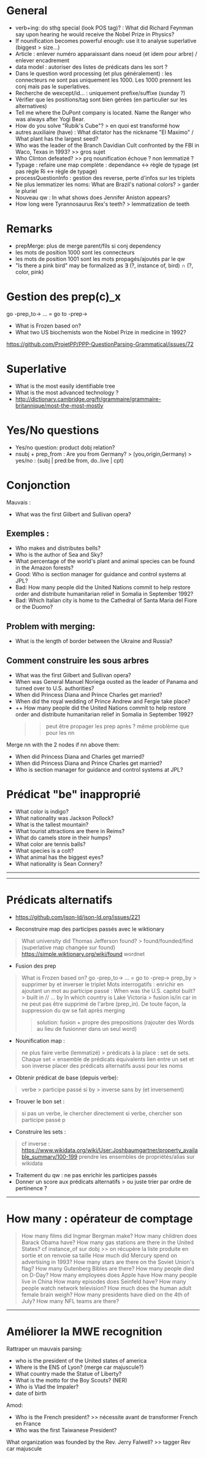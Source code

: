 General
=======

* verb+ing: do sthg special (look POS tag)? : What did Richard Feynman say upon hearing he would receive the Nobel Prize in Physics?
* If nounification becomes powerful enough: use it to analyse superlative (biggest > size...)
* Article : enlever numéro apparaissant dans noeud (et idem pour arbre) / enlever encadrement
* data model : autoriser des listes de prédicats dans les sort ?
* Dans le question word processing (et plus généralement) : les connecteurs ne sont pas uniquement les 1000. Les 1000 prennent les conj mais pas le superlatives.
* Recherche de wexcept/id... : uniquement prefixe/suffixe (sunday ?)
* Vérifier que les positions/tag sont bien gérées (en particulier sur les alternatives)
* Tell me where the DuPont company is located. Name the Ranger who was always after Yogi Bear.
* How do you solve "Rubik's Cube"? > en quoi est transformé how
* autres auxiliaire (have) : What dictator has the nickname "El Maximo" / What plant has the largest seed?
* Who was the leader of the Branch Davidian Cult confronted by the FBI in Waco, Texas in 1993?    >> gros sujet
* Who Clinton defeated?                                                                           >> prq nounification échoue ? non lemmatizé ?
* Typage : refaire une map complète : dependance <-> règle de typage (et pas règle Ri <-> règle de typage)
* processQuestionInfo : gestion des reverse, perte d'infos sur les triplets
* Ne plus lemmatizer les noms: What are Brazil's national colors? > garder le pluriel
* Nouveau qw : In what shows does Jennifer Aniston appears?
* How long were Tyrannosaurus Rex's teeth? > lemmatization de teeth

Remarks
=======

* prepMerge: plus de merge parent/fils si conj dependency
* les mots de position 1000 sont les connecteurs
* les mots de position 1001 sont les mots propagés/ajoutés par le qw
* "Is there a pink bird" may be formalized as ∃ (?, instance of, bird) ∩ (?, color, pink)

Gestion des prep(c)_x
=====================

go -prep_to-> ... = go to -prep->
* What is Frozen based on?
* What two US biochemists won the Nobel Prize in medicine in 1992?

https://github.com/ProjetPP/PPP-QuestionParsing-Grammatical/issues/72

Superlative
===========

* What is the most easily identifiable tree
* What is the most advanced technology ?
* http://dictionary.cambridge.org/fr/grammaire/grammaire-britannique/most-the-most-mostly

Yes/No questions
================

* Yes/no question: product dobj relation?
* nsubj + prep_from                 : Are you from Germany?                     > (you,origin,Germany) > yes/no : (subj | pred:be from, do..live | cpt)

Conjonction
===========

Mauvais : 
  * What was the first Gilbert and Sullivan opera?

Exemples :
----------
* Who makes and distributes bells?
* Who is the author of Sea and Sky?
* What percentage of the world's plant and animal species can be found in the Amazon forests?
* Good: Who is section manager for guidance and control systems at JPL?
* Bad: How many people did the United Nations commit to help restore order and distribute humanitarian relief in Somalia in September 1992?
* Bad: Which Italian city is home to the Cathedral of Santa Maria del Fiore or the Duomo?

Problem with merging:
---------------------
* What is the length of border between the Ukraine and Russia?

Comment construire les sous arbres
----------------------------------
* What was the first Gilbert and Sullivan opera?
* When was General Manuel Noriega ousted as the leader of Panama and turned over to U.S. authorities?
* When did Princess Diana and Prince Charles get married?
* When did the royal wedding of Prince Andrew and Fergie take place?
* ++ How many people did the United Nations commit to help restore order and distribute humanitarian relief in Somalia in September 1992?
    >> peut être propager les prep après ?
    >> même problème que pour les nn

Merge nn with the 2 nodes if nn above them:
 - When did Princess Diana and Charles get married?
 - When did Princess Diana and Prince Charles get married?
 - Who is section manager for guidance and control systems at JPL?

Prédicat "be" inapproprié
========================

* What color is indigo?
* What nationality was Jackson Pollock?
* What is the tallest mountain?
* What tourist attractions are there in Reims?
* What do camels store in their humps?
* What color are tennis balls?
* What species is a colt?
* What animal has the biggest eyes?
* What nationality is Sean Connery?
_________________________________________________________________________________________________________________________________
_________________________________________________________________________________________________________________________________

Prédicats alternatifs
=====================

- https://github.com/json-ld/json-ld.org/issues/221

* Reconstruire map des participes passés avec le wiktionary
 > What university did Thomas Jefferson found? > found/founded/find (superlative map changée sur found)
 > https://simple.wiktionary.org/wiki/found
 > wordnet
* Fusion des prep
 > What is Frozen based on?
 > go -prep_to-> ... = go to -prep->
 > prep_by > supprimer by et inverser le triplet
 > Mots interrogatifs : enrichir en ajoutant un mot au participe passé : When was the U.S. capitol built? > built in // ... by
 > In which country is Lake Victoria > fusion is/in car in ne peut pas être supprimé de l'arbre (prep_in). De toute façon, la suppression du qw se fait après merging
   >> solution: fusion + propre des prepositions (rajouter des Words au lieu de fusionner dans un seul word)
* Nounification map :
 > ne plus faire verbe (lemmatizé) > prédicats
 > à la place : set de sets. Chaque set = ensemble de prédicats équivalents
 > lien entre un set et son inverse
 > placer des prédicats alternatifs aussi pour les noms
* Obtenir prédicat de base (depuis verbe):
 > verbe > participe passé
 > si by > inverse sans by (et inversement)
* Trouver le bon set : 
 > si pas un verbe, le chercher directement
 > si verbe, chercher son participe passé p
* Construire les sets :
 > cf inverse : https://www.wikidata.org/wiki/User:Joshbaumgartner/property_available_summary/100-199
 > prendre les ensembles de propriétés/alias sur wikidata
* Traitement du qw : ne pas enrichir les participes passés
* Donner un score aux prédicats alternatifs > ou juste trier par ordre de pertinence ?

_________________________________________________________________________________________________________________________________

__How many__ : opérateur de comptage 
====================================

> How many films did Ingmar Bergman make?
> How many children does Barack Obama have?
> How many gas stations are there in the United States?
> cf instance_of sur dobj >> on récupère la liste produite en sortie et on renvoie sa taille
> How much did Mercury spend on advertising in 1993?
> How many stars are there on the Soviet Union's flag?
> How many Gutenberg Bibles are there?
> How many people died on D-Day?
> How many employees does Apple have
> How many people live in China
> How many episodes does Seinfeld have?
> How many people watch network television?
> How much does the human adult female brain weigh?
> How many presidents have died on the 4th of July?
> How many NFL teams are there?

_________________________________________________________________________________________________________________________________

Améliorer la MWE recognition
============================

Rattraper un mauvais parsing:
  * who is the president of the United states of america
  * Where is the ENS of Lyon? (merge car majuscule?)
  * What country made the Statue of Liberty?
  * What is the motto for the Boy Scouts? (NER)
  * Who is Vlad the Impaler?
  * date of birth

Amod:
  * Who is the French president? >> nécessite avant de transformer French en France
  * Who was the first Taiwanese President?

What organization was founded by the Rev. Jerry Falwell? >> tagger Rev car majuscule

